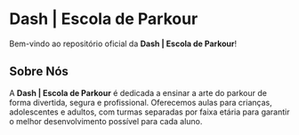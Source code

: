 # Dash | Escola de Parkour

Bem-vindo ao repositório oficial da **Dash | Escola de Parkour**!

## Sobre Nós

A **Dash | Escola de Parkour** é dedicada a ensinar a arte do parkour de forma divertida, segura e profissional. Oferecemos aulas para crianças, adolescentes e adultos, com turmas separadas por faixa etária para garantir o melhor desenvolvimento possível para cada aluno.
